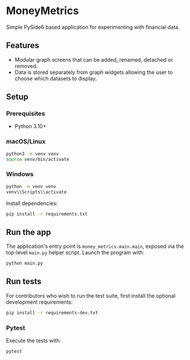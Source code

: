 # MoneyMetrics

Simple PySide6 based application for experimenting with financial data.

## Features

* Modular graph screens that can be added, renamed, detached or removed.
* Data is stored separately from graph widgets allowing the user to choose
  which datasets to display.

## Setup

### Prerequisites
- Python 3.10+

### macOS/Linux
```bash
python3 -m venv venv
source venv/bin/activate
```

### Windows
```bash
python -m venv venv
venv\\Scripts\\activate
```

Install dependencies:

```bash
pip install -r requirements.txt
```

## Run the app

The application's entry point is `money_metrics.main.main`, exposed via the
top-level `main.py` helper script. Launch the program with:

```bash
python main.py
```

## Run tests

For contributors who wish to run the test suite, first install the optional
development requirements:

```bash
pip install -r requirements-dev.txt
```

### Pytest

Execute the tests with:

```bash
pytest
```

